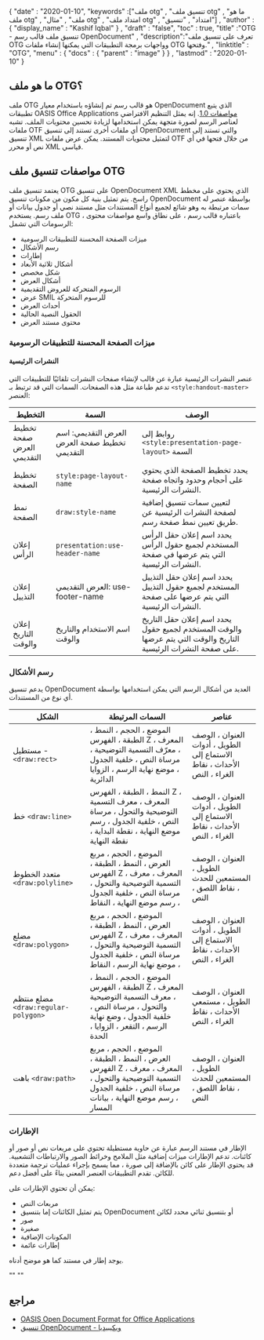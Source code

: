 {
  "date" : "2020-01-10",
  "keywords" :["ملف otg" , "تنسيق ملف otg" , "ما هو ملف otg" , "ملف" , "مثال otg" , "امتداد ملف otg" , "امتداد" , "تنسيق"] ,
  "author" : {
    "display_name" : "Kashif Iqbal"
} ,
  "draft" : "false",
  "toc" : true,
  "title" :"OTG - تنسيق ملف قالب رسم OpenDocument" ,
  "description":"تعرف على تنسيق ملف OTG وواجهات برمجة التطبيقات التي يمكنها إنشاء ملفات OTG وفتحها." ,
  "linktitle" : "OTG",
  "menu" : {
    "docs" : {
      "parent" : "image"
}
} ,
  "lastmod" : "2020-01-10"
}

## ما هو ملف OTG؟

ملف OTG هو قالب رسم تم إنشاؤه باستخدام معيار OpenDocument الذي يتبع تطبيقات OASIS Office Applications [مواصفات 1.0](https://www.oasis-open.org/committees/download.php/12572/OpenDocument-v1.0-os.pdf). إنه يمثل التنظيم الافتراضي لعناصر الرسم لصورة متجهة يمكن استخدامها لزيادة تحسين محتويات الملف. تشبه ملفات OTF أي ملفات أخرى تستند إلى تنسيق OpenDocument والتي تستند إلى تنسيق XML لتمثيل محتويات المستند. يمكن عرض ملفات OTF من خلال فتحها في أي نص أو محرر XML قياسي.

## مواصفات تنسيق ملف OTG ##

يعتمد تنسيق ملف OTG على تنسيق OpenDocument XML الذي يحتوي على مخطط راسخ. يتم تمثيل بنية كل مكون من مكونات تنسيق OpenDocument بواسطة عنصر له سمات مرتبطة به وهو شائع لجميع أنواع المستندات مثل مستند نصي أو جدول بيانات أو ملف رسم. يستخدم OTG ، باعتباره قالب رسم ، على نطاق واسع مواصفات محتوى الرسومات التي تشمل:

* ميزات الصفحة المحسنة للتطبيقات الرسومية
* رسم الأشكال
* إطارات
* أشكال ثلاثية الأبعاد
* شكل مخصص
* أشكال العرض
* الرسوم المتحركة للعروض التقديمية
* عرض SMIL للرسوم المتحركة
* أحداث العرض
* الحقول النصية الحالية
* محتوى مستند العرض

### ميزات الصفحة المحسنة للتطبيقات الرسومية ###
#### النشرات الرئيسية ####

عنصر النشرات الرئيسية عبارة عن قالب لإنشاء صفحات النشرات تلقائيًا للتطبيقات التي تدعم طباعة مثل هذه الصفحات.
السمات التي قد ترتبط بـ `<style:handout-master>` العنصر:

| التخطيط | السمة | الوصف
---|---|---|
| تخطيط صفحة العرض التقديمي | العرض التقديمي: اسم تخطيط صفحة العرض التقديمي | روابط إلى `<style:presentation-page-layout>` السمة
| تخطيط الصفحة | `style:page-layout-name` | يحدد تخطيط الصفحة الذي يحتوي على أحجام وحدود واتجاه صفحة النشرات الرئيسية.
| نمط الصفحة | `draw:style-name` | لتعيين سمات تنسيق إضافية لصفحة النشرات الرئيسية عن طريق تعيين نمط صفحة رسم. |
| إعلان الرأس | `presentation:use-header-name` | يحدد اسم إعلان حقل الرأس المستخدم لجميع حقول الرأس التي يتم عرضها في صفحة النشرات الرئيسية.
| إعلان التذييل | العرض التقديمي: use-footer-name | يحدد اسم إعلان حقل التذييل المستخدم لجميع حقول التذييل التي يتم عرضها على صفحة النشرات الرئيسية.
| إعلان التاريخ والوقت | اسم الاستخدام والتاريخ والوقت | يحدد اسم إعلان حقل التاريخ والوقت المستخدم لجميع حقول التاريخ والوقت التي يتم عرضها على صفحة النشرات الرئيسية.

### رسم الأشكال ###
يدعم تنسيق OpenDocument العديد من أشكال الرسم التي يمكن استخدامها بواسطة أي نوع من المستندات.

| الشكل | السمات المرتبطة | عناصر
---|---|---|
مستطيل - `<draw:rect>` | الموضع ، الحجم ، النمط ، الطبقة ، الفهرس Z ، المعرف ، معرّف التسمية التوضيحية ، مرساة النص ، خلفية الجدول ، موضع نهاية الرسم ، الزوايا الدائرية | العنوان ، الوصف الطويل ، أدوات الاستماع إلى الأحداث ، نقاط الغراء ، النص
خط `<draw:line>` | النمط ، الطبقة ، الفهرس Z ، المعرف ، معرف التسمية التوضيحية والتحول ، مرساة النص ، خلفية الجدول ، رسم موضع النهاية ، نقطة البداية ، نقطة النهاية | العنوان ، الوصف الطويل ، أدوات الاستماع إلى الأحداث ، نقاط الغراء ، النص
متعدد الخطوط `<draw:polyline>` | الموضع ، الحجم ، مربع العرض ، النمط ، الطبقة ، الفهرس Z ، المعرف ، معرف التسمية التوضيحية والتحول ، مرساة النص ، خلفية الجدول ، رسم موضع النهاية ، النقاط | العنوان ، الوصف الطويل ، المستمعين للحدث ، نقاط اللصق ، النص
مضلع `<draw:polygon>` | الموضع ، الحجم ، مربع العرض ، النمط ، الطبقة ، الفهرس Z ، المعرف ، معرف التسمية التوضيحية والتحول ، مرساة النص ، خلفية الجدول ، موضع نهاية الرسم ، النقاط | العنوان ، الوصف الطويل ، أدوات الاستماع إلى الأحداث ، نقاط الغراء ، النص
| مضلع منتظم `<draw:regular-polygon> `| الموضع ، الحجم ، النمط ، الطبقة ، الفهرس Z ، المعرف ، معرف التسمية التوضيحية والتحول ، مرساة النص ، خلفية الجدول ، وضع نهاية الرسم ، التقعر ، الزوايا ، الحدة | العنوان ، الوصف الطويل ، مستمعي الأحداث ، نقاط الغراء ، النص
| باهت `<draw:path> `| الموضع ، الحجم ، مربع العرض ، النمط ، الطبقة ، الفهرس Z ، المعرف ، معرف التسمية التوضيحية والتحول ، مرساة النص ، خلفية الجدول ، رسم موضع النهاية ، بيانات المسار | العنوان ، الوصف الطويل ، المستمعين للحدث ، نقاط اللصق ، النص

### الإطارات ###
الإطار في مستند الرسم عبارة عن حاوية مستطيلة تحتوي على مربعات نص أو صور أو كائنات. تدعم الإطارات ميزات إضافية مثل الملامح وخرائط الصور والارتباطات التشعبية. قد يحتوي الإطار على كائن بالإضافة إلى صورة ، مما يسمح بإجراء عمليات ترجمة متعددة للكائن. تقدم التطبيقات العنصر المعني بناءً على أفضل دعم.

يمكن أن تحتوي الإطارات على:
* مربعات النص
* يتم تمثيل الكائنات إما بتنسيق OpenDocument أو بتنسيق ثنائي محدد لكائن
* صور
* صغيرة
* المكونات الإضافية
* إطارات عائمة

يوجد إطار في مستند كما هو موضح أدناه.

""
<define name="draw-frame">
<element name="draw:frame">
<ref name="common-draw-shape-with-text-and-styles-attlist"/>
<ref name="common-draw-position-attlist"/>
<ref name="common-draw-rel-size-attlist"/>
<ref name="common-draw-caption-id-attlist"/>
<ref name="presentation-shape-attlist"/>
<ref name="draw-frame-attlist"/>
<zeroOrMore>
<choice>
<ref name="draw-text-box"/>
<ref name="draw-image"/>
<ref name="draw-object"/>
<ref name="draw-object-ole"/>
<ref name="draw-applet"/>
<ref name="draw-floating-frame"/><ref name="draw-plugin"/>
</choice>
</zeroOrMore>
<optional>
<ref name="office-event-listeners"/>
</optional>
<zeroOrMore>
<ref name="draw-glue-point"/>
</zeroOrMore>
<optional>
<ref name="draw-image-map"/>
</optional>
<optional>
<ref name="svg-title"/>
</optional>
<optional>
<ref name="svg-desc"/>
</optional>
<optional>
<choice>
<ref name="draw-contour-polygon"/><ref name="draw-contour-path"/>
</choice>
</optional>
</element>
</define>
""

## مراجع ##
* [OASIS Open Document Format for Office Applications](https://www.oasis-open.org/committees/tc_home.php?wg_abbrev=office)
* [تنسيق OpenDocument - ويكيبيديا](https://en.wikipedia.org/wiki/OpenDocument)

